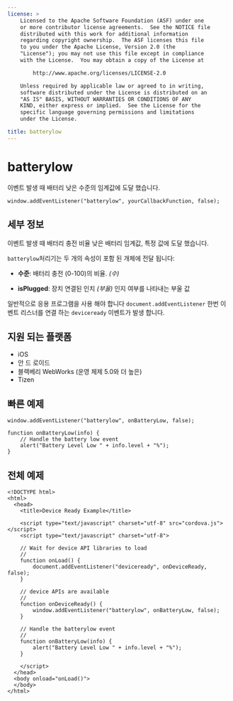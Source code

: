 ```yaml
---
license: >
    Licensed to the Apache Software Foundation (ASF) under one
    or more contributor license agreements.  See the NOTICE file
    distributed with this work for additional information
    regarding copyright ownership.  The ASF licenses this file
    to you under the Apache License, Version 2.0 (the
    "License"); you may not use this file except in compliance
    with the License.  You may obtain a copy of the License at

        http://www.apache.org/licenses/LICENSE-2.0

    Unless required by applicable law or agreed to in writing,
    software distributed under the License is distributed on an
    "AS IS" BASIS, WITHOUT WARRANTIES OR CONDITIONS OF ANY
    KIND, either express or implied.  See the License for the
    specific language governing permissions and limitations
    under the License.

title: batterylow
---
```


# batterylow

이벤트 발생 때 배터리 낮은 수준의 임계값에 도달 했습니다.

    window.addEventListener("batterylow", yourCallbackFunction, false);
    

## 세부 정보

이벤트 발생 때 배터리 충전 비율 낮은 배터리 임계값, 특정 값에 도달 했습니다.

`batterylow`처리기는 두 개의 속성이 포함 된 개체에 전달 됩니다:

*   **수준**: 배터리 충전 (0-100)의 비율. *(수)*

*   **isPlugged**: 장치 연결된 인치 *(부울)* 인지 여부를 나타내는 부울 값

일반적으로 응용 프로그램을 사용 해야 합니다 `document.addEventListener` 한번 이벤트 리스너를 연결 하는 `deviceready` 이벤트가 발생 합니다.

## 지원 되는 플랫폼

*   iOS
*   안 드 로이드
*   블랙베리 WebWorks (운영 체제 5.0와 더 높은)
*   Tizen

## 빠른 예제

    window.addEventListener("batterylow", onBatteryLow, false);
    
    function onBatteryLow(info) {
        // Handle the battery low event
        alert("Battery Level Low " + info.level + "%");
    }
    

## 전체 예제

    <!DOCTYPE html>
    <html>
      <head>
        <title>Device Ready Example</title>
    
        <script type="text/javascript" charset="utf-8" src="cordova.js"></script>
        <script type="text/javascript" charset="utf-8">
    
        // Wait for device API libraries to load
        //
        function onLoad() {
            document.addEventListener("deviceready", onDeviceReady, false);
        }
    
        // device APIs are available
        //
        function onDeviceReady() {
            window.addEventListener("batterylow", onBatteryLow, false);
        }
    
        // Handle the batterylow event
        //
        function onBatteryLow(info) {
            alert("Battery Level Low " + info.level + "%");
        }
    
        </script>
      </head>
      <body onload="onLoad()">
      </body>
    </html>